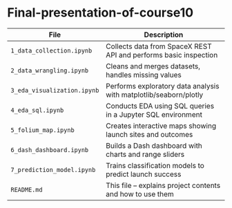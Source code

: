 # Final-presentation-of-course10

| File | Description |
|------|-------------|
| `1_data_collection.ipynb` | Collects data from SpaceX REST API and performs basic inspection |
| `2_data_wrangling.ipynb` | Cleans and merges datasets, handles missing values |
| `3_eda_visualization.ipynb` | Performs exploratory data analysis with matplotlib/seaborn/plotly |
| `4_eda_sql.ipynb` | Conducts EDA using SQL queries in a Jupyter SQL environment |
| `5_folium_map.ipynb` | Creates interactive maps showing launch sites and outcomes |
| `6_dash_dashboard.ipynb` | Builds a Dash dashboard with charts and range sliders |
| `7_prediction_model.ipynb` | Trains classification models to predict launch success |
| `README.md` | This file – explains project contents and how to use them |
